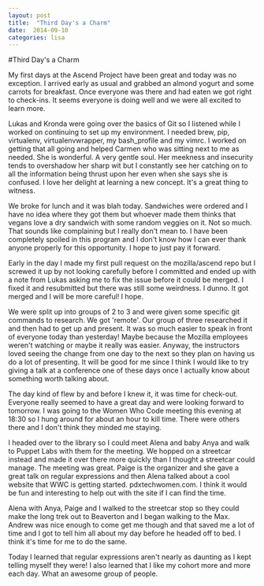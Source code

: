 ```yaml
---
layout: post
title:  "Third Day's a Charm"
date:  2014-09-10 
categories: lisa 
---
```


#Third Day's a Charm

My first days at the Ascend Project have been great and today was no exception. I arrived early as usual and grabbed an almond yogurt and some carrots for breakfast. Once everyone was there and had eaten we got right to check-ins. It seems everyone is doing well and we were all excited to learn more. 

Lukas and Kronda were going over the basics of Git so I listened while I worked on continuing to set up my environment. I needed brew, pip, virtualenv, virtualenvwrapper, my bash_profile and my vimrc. I worked on getting that all going and helped Carmen who was sitting next to me as needed. She is wonderful. A very gentle soul. Her meekness and insecurity tends to overshadow her sharp wit but I constantly see her catching on to all the information being thrust upon her even when she says she is confused. I love her delight at learning a new concept. It's a great thing to witness. 

We broke for lunch and it was blah today. Sandwiches were ordered and I have no idea where they got them but whoever made them thinks that vegans love a dry sandwich with some random veggies on it. Not so much. That sounds like complaining but I really don't mean to. I have been completely spoiled in this program and I don't know how I can ever thank anyone properly for this opportunity. I hope to just pay it forward.

Early in the day I made my first pull request on the mozilla/ascend repo but I screwed it up by not looking carefully before I committed and ended up with a note from Lukas asking me to fix the issue before it could be merged. I fixed it and resubmitted but there was still some weirdness. I dunno. It got merged and I will be more careful! I hope. 

We were split up into groups of 2 to 3 and were given some specific git commands to research. We got 'remote'. Our group of three researched it and then had to get up and present. It was so much easier to speak in front of everyone today than yesterday! Maybe because the Mozilla employees weren't watching or maybe it really was easier. Anyway, the instructors loved seeing the change from one day to the next so they plan on having us do a lot of presenting. It will be good for me since I think I would like to try giving a talk at a conference one of these days once I actually know about something worth talking about.

The day kind of flew by and before I knew it, it was time for check-out. Everyone really seemed to have a great day and were looking forward to tomorrow. I was going to the Women Who Code meeting this evening at 18:30 so I hung around for about an hour to kill time. There were others there and I don't think they minded me staying.

I headed over to the library so I could meet Alena and baby Anya and walk to Puppet Labs with them for the meeting. We hopped on a streetcar instead and made it over there more quickly than I thought a streetcar could manage. The meeting was great. Paige is the organizer and she gave a great talk on regular expressions and then Alena talked about a cool website that WWC is getting started. pdxtechwomen.com. I think it would be fun and interesting to help out with the site if I can find the time. 

Alena with Anya, Paige and I walked to the streetcar stop so they could make the long trek out to Beaverton and I began walking to the Max. Andrew was nice enough to come get me though and that saved me a lot of time and I got to tell him all about my day before he headed off to bed. I think it's time for me to do the same.

Today I learned that regular expressions aren't nearly as daunting as I kept telling myself they were! I also learned that I like my cohort more and more each day. What an awesome group of people.
